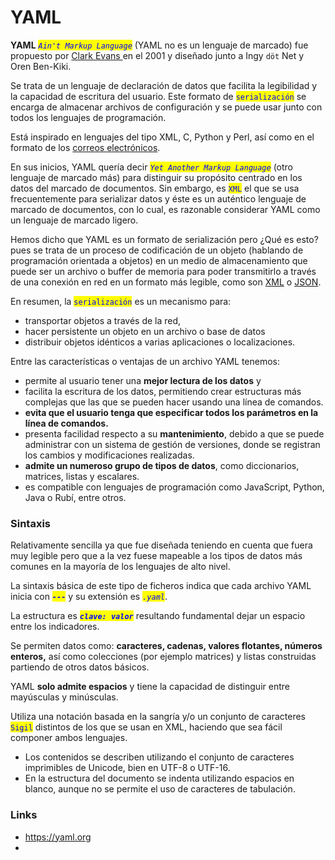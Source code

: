 # YAML

**YAML**  _<mark style="color:blue;">`Ain't Markup Language`</mark>_ (YAML no es un lenguaje de marcado) fue propuesto por [Clark Evans ](https://clarkevans.com)en el 2001 y diseñado junto a Ingy `döt` Net y Oren Ben-Kiki.

Se trata de un lenguaje de declaración de datos que facilita la legibilidad y la capacidad de escritura del usuario. Este formato de <mark style="color:blue;">`serialización`</mark> se encarga de almacenar archivos de configuración y se puede usar junto con todos los lenguajes de programación.&#x20;

Está inspirado en lenguajes del tipo XML, C, Python y Perl, así como en el formato de los [correos electrónicos](https://es.wikipedia.org/wiki/Correo\_electr%C3%B3nico).

En sus inicios, YAML quería decir _<mark style="color:blue;">`Yet Another Markup Language`</mark>_ (otro lenguaje de marcado más) para distinguir su propósito centrado en los datos del marcado de documentos. Sin embargo, es <mark style="color:blue;">`XML`</mark> el que se usa frecuentemente para serializar datos y éste es un auténtico lenguaje de marcado de documentos, con lo cual, es razonable considerar YAML como un lenguaje de marcado ligero.

Hemos dicho que YAML es un formato de serialización pero ¿Qué es esto? pues se trata de un proceso de codificación de un objeto (hablando de programación orientada a objetos) en un medio de almacenamiento que puede ser un archivo o buffer de memoria para poder transmitirlo a través de una conexión en red en un formato más legible, como son [XML](https://es.wikipedia.org/wiki/Extensible\_Markup\_Language) o [JSON](https://es.wikipedia.org/wiki/JSON).&#x20;

En resumen, la <mark style="color:blue;">`serialización`</mark> es un mecanismo para:&#x20;

* transportar objetos a través de la red,&#x20;
* hacer persistente un objeto en un archivo o base de datos
* &#x20;distribuir objetos idénticos a varias aplicaciones o localizaciones.

Entre las características o ventajas de un archivo YAML tenemos:

* permite al usuario tener una **mejor lectura de los datos** y&#x20;
* facilita la escritura de los datos, permitiendo crear estructuras más complejas que las que se pueden hacer usando una línea de comandos.
* **evita que el usuario tenga que especificar todos los parámetros en la línea de comandos.**&#x20;
* presenta facilidad respecto a su **mantenimiento**, debido a que se puede administrar con un sistema de gestión de versiones, donde se registran los cambios y modificaciones realizadas.
* **admite un numeroso grupo de tipos de datos**, como diccionarios, matrices, listas y escalares.
* es compatible con lenguajes de programación como JavaScript, Python, Java o Rubí, entre otros.

### Sintaxis

Relativamente sencilla ya que fue diseñada teniendo en cuenta que fuera muy legible pero que a la vez fuese mapeable a los tipos de datos más comunes en la mayoría de los lenguajes de alto nivel.&#x20;

La sintaxis básica de este tipo de ficheros indica que cada archivo YAML inicia con _<mark style="color:blue;">**`---`**</mark>_ y su extensión es _<mark style="color:blue;">`.yaml`</mark>_.

La estructura es _<mark style="color:blue;">**`clave: valor`**</mark>_  resultando fundamental dejar un espacio entre los indicadores.

Se permiten datos como:  **caracteres, cadenas, valores flotantes, números enteros,** así como colecciones (por ejemplo matrices) y listas construidas partiendo de otros datos básicos.

YAML **solo admite espacios** y tiene la capacidad de distinguir entre mayúsculas y minúsculas.

Utiliza una notación basada en la sangría y/o un conjunto de caracteres <mark style="color:blue;">`Sigil`</mark> distintos de los que se usan en XML, haciendo que sea fácil componer ambos lenguajes.

* Los contenidos se describen utilizando el conjunto de caracteres imprimibles de Unicode, bien en UTF-8 o UTF-16.
* En la estructura del documento se indenta utilizando espacios en blanco, aunque  no se permite el uso de caracteres de tabulación.





### Links

* [https://yaml.org ](https://yaml.org)
*
